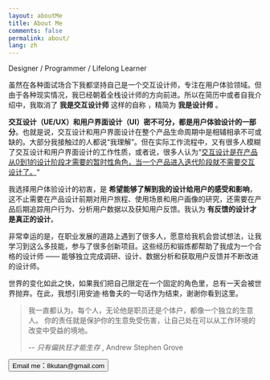 ```yaml
---
layout: aboutMe
title: About Me
comments: false
permalink: about/
lang: zh
---
```


Designer / Programmer / Lifelong Learner

虽然在各种面试场合下我都坚持自己是一个交互设计师，专注在用户体验领域。但由于各种现实情况，我已经朝着全栈设计师的方向前进。所以在简历中或者自我介绍中，我取消了 **我是交互设计师** 这样的自称 ，精简为 **我是设计师** 。

**交互设计（UE/UX）和用户界面设计（UI）密不可分，都是用户体验设计的一部分**。也就是说，交互设计和用户界面设计在整个产品生命周期中是相辅相承不可或缺的。大部分我接触过的人都说“我理解”。但在实际工作流程中，又有很多人模糊了交互设计和用户界面设计的工作性质，或者说，很多人认为“<u>交互设计是在产品从0到1的设计阶段才需要的暂时性角色，当一个产品进入迭代阶段就不需要交互设计了。</u>“

我选择用户体验设计的初衷，是 **希望能够了解到我的设计给用户的感受和影响**，这不止需要在产品设计前期对用户旅程、使用场景和用户画像的研究，还需要在产品后期追踪用户行为、分析用户数据以及获知用户反馈。我认为 **有反馈的设计才是真正的设计**。

非常幸运的是，在职业发展的道路上遇到了很多人，愿意给我机会尝试想法，让我学习到这么多技能，参与了很多创新项目。这些经历和锻炼都帮助了我成为一个合格的设计师 —— 能够独立完成调研、设计、数据分析和获取用户反馈并不断改进的设计师。

世界的变化如此之快，如果我们把自己限定在一个固定的角色里，总有一天会被世界抛弃。在此，我想引用安迪·格鲁夫的一句话作为结束，谢谢你看到这里。

> 我一直都认为。每个人，无论他是职员还是个体户，都像一个独立的生意人。 你的责任就是保护你的生意免受伤害，让自己处在可以从工作环境的改变中受益的境地。
>
> -- *只有偏执狂才能生存* , Andrew Stephen Grove 





<form action="mailto:8kutan@gmail.com" method="GET">
<input class="btn btn-success" type="submit" value="Email me：8kutan@gmail.com" onclick="gtag('event','EmailMe', {'event_label':'email me from About Page'})" style="margin-bottom:1em;">
</form>


